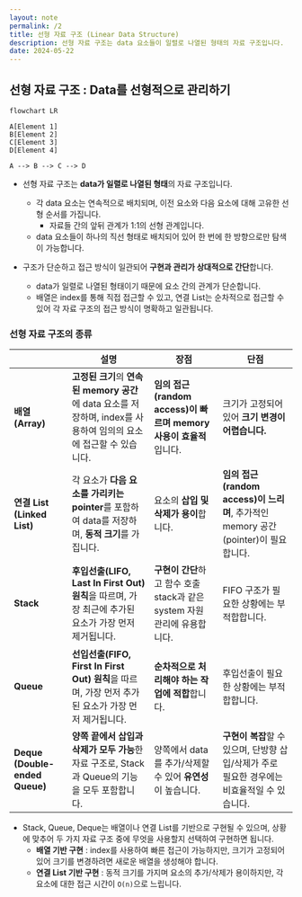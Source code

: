 ```yaml
---
layout: note
permalink: /2
title: 선형 자료 구조 (Linear Data Structure)
description: 선형 자료 구조는 data 요소들이 일렬로 나열된 형태의 자료 구조입니다.
date: 2024-05-22
---
```



## 선형 자료 구조 : Data를 선형적으로 관리하기

```mermaid
flowchart LR

A[Element 1]
B[Element 2]
C[Element 3]
D[Element 4]

A --> B --> C --> D
```

- 선형 자료 구조는 **data가 일렬로 나열된 형태**의 자료 구조입니다.
    - 각 data 요소는 연속적으로 배치되며, 이전 요소와 다음 요소에 대해 고유한 선형 순서를 가집니다.
        - 자료들 간의 앞뒤 관계가 1:1의 선형 관계입니다.
    - data 요소들이 하나의 직선 형태로 배치되어 있어 한 번에 한 방향으로만 탐색이 가능합니다.

- 구조가 단순하고 접근 방식이 일관되어 **구현과 관리가 상대적으로 간단**합니다.
    - data가 일렬로 나열된 형태이기 때문에 요소 간의 관계가 단순합니다.
    - 배열은 index를 통해 직접 접근할 수 있고, 연결 List는 순차적으로 접근할 수 있어 각 자료 구조의 접근 방식이 명확하고 일관됩니다.


### 선형 자료 구조의 종류

|  | 설명 | 장점 | 단점 |
| --- | --- | --- | --- |
| **배열 (Array)** | **고정된 크기**의 **연속된 memory 공간**에 data 요소를 저장하며, index를 사용하여 임의의 요소에 접근할 수 있습니다. | **임의 접근(random access)이 빠르며 memory 사용이 효율적**입니다. | 크기가 고정되어 있어 **크기 변경이 어렵습니다.** |
| **연결 List (Linked List)** | 각 요소가 **다음 요소를 가리키는 pointer**를 포함하여 data를 저장하며, **동적 크기**를 가집니다. | 요소의 **삽입 및 삭제가 용이**합니다. | **임의 접근(random access)이 느리며**, 추가적인 memory 공간(pointer)이 필요합니다. |
| **Stack** | **후입선출(LIFO, Last In First Out) 원칙**을 따르며, 가장 최근에 추가된 요소가 가장 먼저 제거됩니다. | **구현이 간단**하고 함수 호출 stack과 같은 system 자원 관리에 유용합니다. | FIFO 구조가 필요한 상황에는 부적합합니다. |
| **Queue** | **선입선출(FIFO, First In First Out) 원칙**을 따르며, 가장 먼저 추가된 요소가 가장 먼저 제거됩니다. | **순차적으로 처리해야 하는 작업에 적합**합니다. | 후입선출이 필요한 상황에는 부적합합니다. |
| **Deque (Double-ended Queue)** | **양쪽 끝에서 삽입과 삭제가 모두 가능**한 자료 구조로, Stack과 Queue의 기능을 모두 포함합니다. | 양쪽에서 data를 추가/삭제할 수 있어 **유연성**이 높습니다. | **구현이 복잡**할 수 있으며, 단방향 삽입/삭제가 주로 필요한 경우에는 비효율적일 수 있습니다. |

- Stack, Queue, Deque는 배열이나 연결 List를 기반으로 구현될 수 있으며, 상황에 맞추어 두 가지 자료 구조 중에 무엇을 사용할지 선택하여 구현하면 됩니다.
    - **배열 기반 구현** : index를 사용하여 빠른 접근이 가능하지만, 크기가 고정되어 있어 크기를 변경하려면 새로운 배열을 생성해야 합니다.
    - **연결 List 기반 구현** : 동적 크기를 가지며 요소의 추가/삭제가 용이하지만, 각 요소에 대한 접근 시간이 `O(n)`으로 느립니다.
